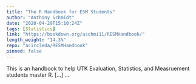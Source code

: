 ```yaml
---
title: "The R Handbook for ESM Students"
author: "Anthony Schmidt"
date: "2020-04-29T15:10:24Z"
tags: [Statistics]
link: "https://bookdown.org/aschmi11/RESMHandbook/"
length_weight: "14.3%"
repo: "acircleda/RESMHandbook"
pinned: false
---
```


This is an handbook to help UTK Evaluation, Statistics, and Measruement students master R. [...] ...
